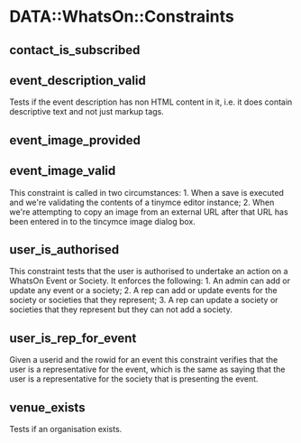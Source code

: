 # DATA::WhatsOn::Constraints

## contact\_is\_subscribed

## event\_description\_valid

Tests if the event description has non HTML content in it, i.e. it does contain
descriptive text and not just markup tags.

## event\_image\_provided

## event\_image\_valid

This constraint is called in two circumstances:
1\.  When a save is executed and we're validating the contents of a tinymce
    editor instance;
2\.  When we're attempting to copy an image from an external URL after that URL
    has been entered in to the tincymce image dialog box.

## user\_is\_authorised

This constraint tests that the user is authorised to undertake an action on a
WhatsOn Event or Society. It enforces the following:
1\. An admin can add or update any event or a society;
2\. A rep can add or update events for the society or societies that they
   represent;
3\. A rep can update a society or societies that they represent but they can not
   add a society.

## user\_is\_rep\_for\_event

Given a userid and the rowid for an event this constraint verifies that the user
is a representative for the event, which is the same as saying that the user is
a representative for the society that is presenting the event.

## venue\_exists

Tests if an organisation exists.
